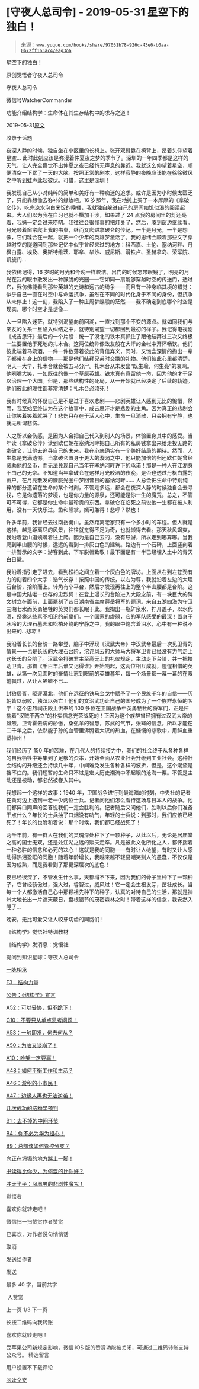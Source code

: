 # [守夜人总司令] - 2019-05-31 星空下的独白！

> 来源：[`www.yuque.com/books/share/97051b78-926c-43e6-b0aa-0b72ff163ac4/eag3o6`](https://www.yuque.com/books/share/97051b78-926c-43e6-b0aa-0b72ff163ac4/eag3o6)



星空下的独白！ 

原创觉悟者守夜人总司令 

守夜人总司令 

微信号WatcherCommander 

功能介绍结构学：生命体在其生存结构中的求存之道！ 

2019-05-31[原文](https://mp.weixin.qq.com/s?__biz=MzAxNDk1NjI2Mw==&mid=2247484550&idx=1&sn=fa82f3305cc05c03bebea3852dd822b6&chksm=9b8a270eacfdae181964706c9ba3ccde2a315f3f6e21011f6296b060e0e14384ad0485da97f9&scene=27#wechat_redirect&cpage=360) 

收录于话题 

夜深人静的时候，独自坐在小区里的长椅上。张开双臂靠在椅背上，昂着头仰望着星空… 此时此刻应该是弥漫着仲夏夜之梦的季节了。深圳的一年四季都是这样的天气，让人完全察觉不出仲夏之夜已经悄无声息的靠近。我就这么仰望着星空，顺便清空一下累了一天的大脑。按照正常的剧本，这样寂静的夜晚应该能在徐徐微风之中听到蛙声此起彼伏。可惜，这里是深圳！ 

我发现自己从小对纯粹的简单和美好有一种痴迷的追求。或许是因为小时候太匮乏了，只能靠想像去弥补的缘故吧。16 岁那年，我在地摊上买了一本厚厚的《拿破仑传》，吃完凉水泡白米饭的晚餐，我就独自躲进自己的房间如饥似渴的阅读起来。大人们以为我在自习也就不横加干涉，如果过了 24 点我的房间里的灯还亮着，我妈一定会过来唠叨。我往往会很懂事的把灯关了，然后，凑到窗边继续看。月光顺着窗帘爬上我的书桌，继而又爬进拿破仑的传记。一半是月光，一半是想像，它们糅合在一起，就把一个少年的英雄梦激活了。我的思绪会顺着那些文字穿越时空的隧道回到那些记忆中似乎曾经来过的地方：科西嘉、土伦、塞纳河畔、丹枫白露、埃及、奥斯特维茨、耶拿、华沙、威尼斯、滑铁卢、圣赫拿岛、荣军院、凯旋门… 

我依稀记得，16 岁时的月光和今晚一样皎洁。出门的时候忘带眼镜了，明亮的月光在我的眼中散发出一种朦胧的光圈——它如同一扇能够穿越时空的传送门，透过它，我仿佛能看到那些英雄的史诗和远古的纷争——而且有一种身临其境的错觉：似乎自己一直在时空中与命运抗争，虽然在不同的时代化身于不同的身份，但抗争从未停止！这一刻，我陷入了一种庄周梦蝶般的茫然——我不确定到底哪个时空是现实，哪个时空才是想像… 

人一旦陷入迷茫，就特别渴望向前回溯，一直找到那个不变的源点。就如同我们与亲友的关系一旦陷入纠结之中，就特别渴望一切都回到最初的样子。我记得电视剧《成吉思汗》最后的一个片段：统一了漠北的铁木真抓住了跟他结拜过三次又终极一生要置他于死地的扎木合。这两位统帅像故友般在大汗的金帐中开怀畅饮。他们彼此端着马奶酒，一件一件数落着彼此的背信弃义，同时，又饱含深情的掏出一辈子都带在身上的信物——那是他们结拜兄弟时交换的礼物。他们彼此心里都清楚，明天一大早，扎木合就会被五马分尸。扎木合从未发出“既生瑜，何生亮”的哀鸣。他咧嘴大笑，一如既往的像一个草原英雄。铁木真有意留他一命，因为他的才干足以治理一个大国。但是，那些结构性的死局，从一开始就已经决定了后续的轨迹。他们彼此的理性都非常清楚：扎木合必须死！ 

我有时候真的怀疑自己是不是过于喜欢悲剧——悲剧英雄让人感到无比的惋惜，然而，我至始至终认为在这个故事中，成吉思汗才是悲剧的主角。因为真正的悲剧会让你笑着笑着就哭了！悲伤只存在于活人心中，生命一旦消散，只会拥有宁静，也就无所谓悲伤。 

人之所以会伤感，是因为人会把自己代入到别人的场景，体验置身其中的感受。当年读《拿破仑传》读到欧仁妮在塞纳河畔把自己所有的私房钱拿出来给走投无路的拿破仑，让他去追寻自己的未来，我在心底确实有一个美好结局的期待。然而，人生总是充满遗憾。当拿破仑置身于更大的漩涡之中，他只能加倍的归还欧仁妮曾经资助他的金币，而无法兑现自己当年在塞纳河畔许下的承诺！那是一种人在江湖身不由己的无奈。不知道当年拿破仑在这样月光皎洁的夜晚，是否也透过丹枫白露的窗户，在月亮散发的朦胧光圈中梦回昔日的塞纳河畔…… 人总会把生命中特别纯粹的部分遗留在生命的某个时刻，不管走多远，都会在夜深人静的时候独自会去寻找，它是你遗落的梦境，也是你力量的源泉，还可能是你一生的魔咒。总之，不管可不可得，它都是你生命中最珍贵的东西。拿破仑在临死之前说他一生都在被人利用，没有一天快乐过。鱼和熊掌，嫣可兼得！悲呼？然也！ 

许多年前，我曾经去过南岳衡山。虽然距离老家只有一个多小时的车程。但人就是这样，越是距离尽的风景，往往就觉得不足为奇，也就懒得去看。那天秋风飒爽，我沿着登山道蜿蜒着往上爬。因为是自己去的，没有导游，所以走到哪算哪。当我爬到半山腰的时候，远远的看到一排灰白色的建筑。路边有一个石碑，上面竖刻着一排警示的文字：游客到此，下车脱帽致敬！最下面是有一半已经埋入土中的青天白日徽。 

我沿着指引走了进去，看到松柏之间立着一个灰白色的牌坊。上面从右到左苍劲有力的刻着四个大字：浩气长存！按照中国的传统，以右为尊，我就沿着左边的大理石台阶，拾阶而上。转角有个平台，然后才发现再往上的整个半山腰都是台阶。这是中国大陆唯一仅存的忠烈祠！在登上漫长的台阶进入大殿之前，有一块巨大的碑文树立在面前，上面篆刻了昔日湖南省主席薛岳将军的题词。来自五湖四海为守卫三湘七水而英勇牺牲的英灵们都长眠于此。我掏出一瓶矿泉水，拧开盖子，以水代酒，祭奠这些素不相识的前辈们。一个国家的虚弱，它的军队感受的最深！置身于冰冷的大理石墓园和松柏环绕的宁静之中，我的眼中饱含着泪水，心中有一种说不出来的…悲凉！ 

我沿着长长的台阶一路攀登，脑子中浮现《汉武大帝》中汉武帝最后一次见卫青的情景——也是长长的大理石台阶，沱诧风云的大师马大将军卫青已经没有力气走上这长长的台阶了。汉武帝打破君主至高无上的礼仪规定，主动走下台阶，并一把扶助卫青。那首《千百年后谁又记得谁》开始响起，这两位相互成就，惺惺相惜的英雄，从第一次见面时的豪情壮志到眼前的英雄暮年，每一个场景都一幕一幕的在眼前飘过，从让人唏嘘不已… 

封狼居胥，驱逐漠北，他们在远征的铁马金戈中赋予了一个民族千年的自信——历朝皆以弱败，独汉以强亡！他们的文治武功让自己的国号成为了一个族群永恒的名字！这个忠烈祠正殿上供奉的 100 多位在卫国战争中英勇牺牲的将军们，正是怀揣着“汉贼不两立”的朴实信念光荣战死的！正因为这个族群曾经拥有过汉武大帝的雄烈，卫青霍去病的骄傲，桑弘羊的智慧，苏武的气节，张骞的信念。所以才能在二千年之后，依然能子孙的血管里沸腾着大汉的热血，在慷慨的悲歌中，用鲜血重塑神州！ 

我们经历了 150 年的苦难，在几代人的持续接力中，我们的社会终于从各种各样的自我牺牲中筹集到了足够的资本，开始全面从农业社会升级到工业社会。这种社会结构的升级还会持续几十年，中间难免发生各种各样的波折，但是，这个潮流是挡不住的。我们短暂的生命只不过是宏大历史潮流中不起眼的沧海一粟。不管是主动还是被动，都必然被卷入其中。 

我想起一个这样的故事：1940 年，卫国战争进行到最晦暗的时刻，中央社的记者在黄河边上遇到一老一少两位士兵。记者问他们怎么看待这场与日本人的战争。他们都异口同声的回答说我们一定会胜利的。记者随后又问他们，胜利以后你们准备干点什么？年长的士兵抽了口烟没有吭气，年轻的士兵说：到那时，我们应该已经死了！年长的也附和着说：那个时候，我们都已经战死了！ 

两千年前，有一群人在我们的灵魂深处种下了一颗种子，从此以后，无论是居庙堂之高的国士无双，还是处江湖之远的贩夫走卒。凡是被此文化所化之人，都怀揣着一种必胜的信念和必死的决心！这就是我的同胞——有时让人绝望，有时又让人感动得热泪盈眶的同胞！随着年龄增长，我越来越不轻易嘲笑别人的愚蠢，不仅仅是因为成熟，而是我看到了那更深层次的底色！ 

夜已经很深了，不管发生什么事，天都塌不下来，因为我们的骨子里种下了一颗种子，它曾经骄傲过，强大过，睿智过，威风过！它一定会生根发芽，茁壮成长。当每一个人都激活自己心中那颗祖先种下的种子，认真的对待自己的生活，那就是神州大地长出一片遮天蔽日，盘根错节的茂密森林之时！带着这样的信念，我安然入睡了… 

晚安，无比可爱又让人咬牙切齿的同胞们！ 

《结构学》觉悟社特训教材 

《结构学》发消息：觉悟社  

<ne-card data-card-name="image" data-card-type="inline" id="qZ75W" data-event-boundary="card" style="color: rgb(51, 51, 51);">

提问到知识星球：守夜人总司令 

[一脉相承](http://mp.weixin.qq.com/s?__biz=MzAxNDk1NjI2Mw==&mid=2247483806&idx=1&sn=bf330eb30a53b4e2f666e84b953a1fa5&chksm=9b8a2216acfdab00985fb0708f3c360bc9793e594b6636734e5f1838462d06b8b1ff494f126f&scene=21#wechat_redirect) 

[F3：结构力量](http://mp.weixin.qq.com/s?__biz=MzAxNDk1NjI2Mw==&mid=2247484256&idx=1&sn=f10d9c530bfd6ea08b25d4bec657c13a&chksm=9b8a20e8acfda9fee057f2df26790f905c898132cac91d833d14e636edb00c20514d63189a88&scene=21#wechat_redirect) 

[公告：《结构学》宣言](http://mp.weixin.qq.com/s?__biz=MzAxNDk1NjI2Mw==&mid=2247484505&idx=1&sn=95b4424393e36eda97e76284318a3f38&chksm=9b8a27d1acfdaec7c00ce60807bd673a33454adf9b992a8ef9b44687a93b333dcf676d0b77c3&scene=21#wechat_redirect) 

[A52：可以妥协，但不跪下！](http://mp.weixin.qq.com/s?__biz=MzAxNDk1NjI2Mw==&mid=2247484538&idx=1&sn=e29eeb5f458c61a722b4c1454281ae98&chksm=9b8a27f2acfdaee4d42787a5b42ffbd4bc4766bddf4efa0b0c1c115579ca84d9269a35514597&scene=21#wechat_redirect) 

[C10：不要只从单点思考问题！](http://mp.weixin.qq.com/s?__biz=MzAxNDk1NjI2Mw==&mid=2247484543&idx=1&sn=3d337a6b81fade77019a9f63b8a251ed&chksm=9b8a27f7acfdaee1aa94a96c6832c84b33d374669e5ed2b100373da89fa04c434e8801a0efa2&scene=21#wechat_redirect) 

[A53：一触即发，何去何从？](http://mp.weixin.qq.com/s?__biz=MzAxNDk1NjI2Mw==&mid=2247484535&idx=1&sn=730dd962738c90e2a5de9558e0b6471a&chksm=9b8a27ffacfdaee9fcaf3cb350e1589a70eae4bde6172b6bd3a08b7f61fbd7645890b76b88c7&scene=21#wechat_redirect) 

[A50：为啥又谈崩了！](http://mp.weixin.qq.com/s?__biz=MzAxNDk1NjI2Mw==&mid=2247484515&idx=1&sn=d5912e7e1901f7fae49d39a99d8e3b6a&chksm=9b8a27ebacfdaefde82ea607527b72552b9bca352e99f6f0875ba5b7beeddd16879b85802bde&scene=21#wechat_redirect) 

[A10：吵架一定要赢！](http://mp.weixin.qq.com/s?__biz=MzAxNDk1NjI2Mw==&mid=2247484003&idx=1&sn=22ae8f8ff6c46632e7aca5291053d7fc&chksm=9b8a21ebacfda8fd92f8c5175bc8f2d4a47c338b6a09b1e42cae7660e9c0306c8fc72229761f&scene=21#wechat_redirect) 

[A48：如何平衡工作和生活？](http://mp.weixin.qq.com/s?__biz=MzAxNDk1NjI2Mw==&mid=2247484481&idx=1&sn=ad43fc5feea038e47fa50dae514a9390&chksm=9b8a27c9acfdaedf3b7751343bd2b16a86fbeddb1896e4a24bfcbe589f4bfe8454ea656fa390&scene=21#wechat_redirect) 

[A46：淤积的小市民！](http://mp.weixin.qq.com/s?__biz=MzAxNDk1NjI2Mw==&mid=2247484472&idx=1&sn=f5df702c026dbb04688151086cdf7493&chksm=9b8a27b0acfdaea6ed5b712d94b3725bf8e322b39101916f48f935c102c433e9c7239b596c9f&scene=21#wechat_redirect) 

[A47：边缘人再也无法逆袭！](http://mp.weixin.qq.com/s?__biz=MzAxNDk1NjI2Mw==&mid=2247484476&idx=1&sn=42cd8e7b62b1c430768fe9583a9715b4&chksm=9b8a27b4acfdaea2f7ac778f91e72c9b69a725224a18c6d576f3de7caf0ff91a040bf5622645&scene=21#wechat_redirect) 

[几次成功的结构学预判](http://mp.weixin.qq.com/s?__biz=MzAxNDk1NjI2Mw==&mid=2247484266&idx=1&sn=02ab915e029cbe24d91712f741b3f37c&chksm=9b8a20e2acfda9f4498a5c76204c101ab26e7311f2fb7d3043de108d4ff6e18d72a1c889a569&scene=21#wechat_redirect) 

[B1：去不掉的中间环节](http://mp.weixin.qq.com/s?__biz=MzAxNDk1NjI2Mw==&mid=2247484061&idx=1&sn=1209c5618c7a801825c4d601715c442d&chksm=9b8a2115acfda803a021253d6a306e6c95fffb1fdfae4daedf94c8f602c7d2c9e52452759093&scene=21#wechat_redirect) 

[B4：你不必为华为担心！](http://mp.weixin.qq.com/s?__biz=MzIzMDYwOTM0Mg==&mid=2247483951&idx=1&sn=7850925e07db502ec2116efe0211318f&chksm=e8b19afedfc613e816bdef573343dbe2127c92d828c071510a8a8b9cb98384cdc7a6dbf8fbdd&scene=21#wechat_redirect) 

[B9：总部该如何管控分支？](http://mp.weixin.qq.com/s?__biz=MzAxNDk1NjI2Mw==&mid=2247484145&idx=1&sn=41c6886b25339836dfde91b10a40fc77&chksm=9b8a2179acfda86f79a66c7e938f8422d5d3d2de33d3ba41431663493fc11020da7e7d964ff7&scene=21#wechat_redirect) 

[向正在坍塌的地方踹上一脚！](http://mp.weixin.qq.com/s?__biz=MzAxNDk1NjI2Mw==&mid=2247483789&idx=1&sn=5e44b7b524c3dc4bb7705f49ed0a44a3&chksm=9b8a2205acfdab139e4b1d44ef6702b09c9fbf79505340205d13fbdaa33207a997f54bee0e97&scene=21#wechat_redirect) 

[书读得比你少，为何混的比你好？](http://mp.weixin.qq.com/s?__biz=MzAxNDk1NjI2Mw==&mid=2247484296&idx=1&sn=b0e0f11f50023aa8a20e8eeb51d39e10&chksm=9b8a2000acfda916885455b30687e2f18099abba31c78b2fabb95ca1b89ddc40f2415317d368&scene=21#wechat_redirect) 

[胜天半子：凤凰男的悲剧性魔咒！](http://mp.weixin.qq.com/s?__biz=MzAxNDk1NjI2Mw==&mid=2247484459&idx=1&sn=3af333a7d8f81253f730e57ba86f6f11&chksm=9b8a27a3acfdaeb524c155bcc629f472e273558add2d9c91ca3295d08144bd6d7d26ed757e6c&scene=21#wechat_redirect) 

觉悟者 

喜欢你就转走吧！ 

微信扫一扫赞赏作者赞赏 

已喜欢，对作者说句悄悄话 

取消 

发送给作者 

发送 

最多 40 字，当前共字 

 人赞赏 

上一页 1/3 下一页 

长按二维码向我转账 

喜欢你就转走吧！ 

受苹果公司新规定影响，微信 iOS 版的赞赏功能被关闭，可通过二维码转账支持公众号。 <ne-h3 id="jNAUb" data-lake-id="jNAUb"><ne-heading-ext><ne-heading-anchor></ne-heading-anchor><ne-heading-fold></ne-heading-fold></ne-heading-ext><ne-heading-content>精选留言</ne-heading-content></ne-h3> 

用户设置不下载评论 

[阅读全文](https://t.zsxq.com/UfYFq7u)</ne-card>